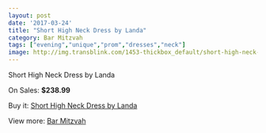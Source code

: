 ```yaml
---
layout: post
date: '2017-03-24'
title: "Short High Neck Dress by Landa"
category: Bar Mitzvah
tags: ["evening","unique","prom","dresses","neck"]
image: http://img.transblink.com/1453-thickbox_default/short-high-neck-dress-by-landa.jpg
---
```

Short High Neck Dress by Landa

On Sales: **$238.99**
<a href="https://www.transblink.com/en/bar-mitzvah/444-short-high-neck-dress-by-landa.html"><amp-img layout="responsive" width="600" height="600" src="//img.transblink.com/1453-thickbox_default/short-high-neck-dress-by-landa.jpg" alt="Short High Neck Dress by Landa 0" /></a>
<a href="https://www.transblink.com/en/bar-mitzvah/444-short-high-neck-dress-by-landa.html"><amp-img layout="responsive" width="600" height="600" src="//img.transblink.com/1454-thickbox_default/short-high-neck-dress-by-landa.jpg" alt="Short High Neck Dress by Landa 1" /></a>

Buy it: [Short High Neck Dress by Landa](https://www.transblink.com/en/bar-mitzvah/444-short-high-neck-dress-by-landa.html "Short High Neck Dress by Landa")

View more: [Bar Mitzvah](https://www.transblink.com/en/2-bar-mitzvah "Bar Mitzvah")
